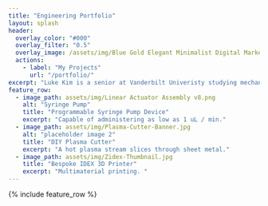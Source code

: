 ```yaml
---
title: "Engineering Portfolio"
layout: splash
header:
  overlay_color: "#000"
  overlay_filter: "0.5"
  overlay_image: /assets/img/Blue Gold Elegant Minimalist Digital Marketer LinkedIn Banner (3).png
  actions:
    - label: "My Projects"
      url: "/portfolio/"
excerpt: "Luke Kim is a senior at Vanderbilt Univeristy studying mechanical engineering. His area of expertise is hands-on rapid prototyping, inclusing CAD, 3D printing, and mechatronics."
feature_row:
  - image_path: assets/img/Linear Actuator Assembly v8.png
    alt: "Syringe Pump"
    title: "Programmable Syringe Pump Device"
    excerpt: "Capable of administering as low as 1 uL / min."
  - image_path: assets/img/Plasma-Cutter-Banner.jpg
    alt: "placeholder image 2"
    title: "DIY Plasma Cutter"
    excerpt: "A hot plasma stream slices through sheet metal."
  - image_path: assets/img/Zidex-Thumbnail.jpg
    title: "Bespoke IDEX 3D Printer"
    excerpt: "Multimaterial printing. "
---
```


{% include feature_row %}

